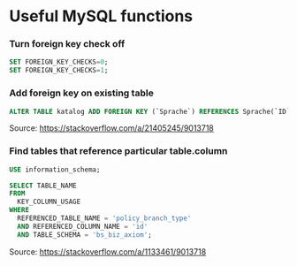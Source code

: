 # Useful MySQL functions

### Turn foreign key check off

```sql
SET FOREIGN_KEY_CHECKS=0;
SET FOREIGN_KEY_CHECKS=1;
```

### Add foreign key on existing table

```sql
ALTER TABLE katalog ADD FOREIGN KEY (`Sprache`) REFERENCES Sprache(`ID`);
```

Source: https://stackoverflow.com/a/21405245/9013718

### Find tables that reference particular table.column 
```sql
USE information_schema;

SELECT TABLE_NAME
FROM
  KEY_COLUMN_USAGE
WHERE
  REFERENCED_TABLE_NAME = 'policy_branch_type'
  AND REFERENCED_COLUMN_NAME = 'id'
  AND TABLE_SCHEMA = 'bs_biz_axiom';
  ```
Source: https://stackoverflow.com/a/1133461/9013718
